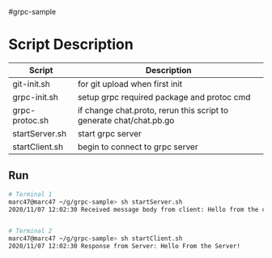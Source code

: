 #grpc-sample


# Script Description
Script        | Description
--------------|--------------------------------
git-init.sh   | for git upload when first init
grpc-init.sh  | setup grpc required package and protoc cmd
grpc-protoc.sh| if change chat.proto, rerun this script to generate chat/chat.pb.go
startServer.sh| start grpc server
startClient.sh| begin to connect to grpc server



## Run
``` bash
# Terminal 1
marc47@marc47 ~/g/grpc-sample> sh startServer.sh
2020/11/07 12:02:30 Received message body from client: Hello from the client


# Terminal 2
marc47@marc47 ~/g/grpc-sample> sh startClient.sh
2020/11/07 12:02:30 Response from Server: Hello From the Server!
```
